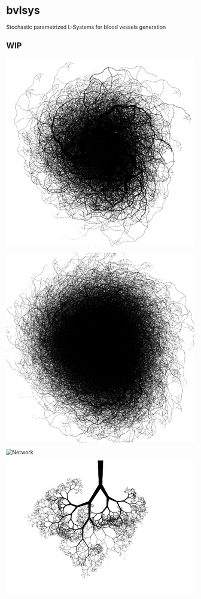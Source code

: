 # bvlsys
Stochastic parametrized L-Systems for blood vessels generation

## WIP

![Gargot 1](/wip/gargot1.png?raw=true "Gargot 1")

![Gargot 2](/wip/gargot2.png?raw=true "Gargot 2")

![Network](/wip/network.png?raw=true "Network")

![Tree](/wip/tree.png?raw=true "Tree")